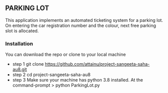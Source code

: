 ## PARKING LOT

This application implements an automated ticketing system for a parking lot.
On entering the car registration number and the colour, next free parking slot is allocated.

### Installation

You can download the repo or clone to your local machine

- step 1
  git clone https://github.com/attainu/project-sangeeta-saha-au8.git
- step 2
  cd project-sangeeta-saha-au8
- step 3
  Make sure your machine has python 3.8 installed.
  At the command-prompt > python ParkingLot.py
